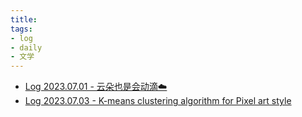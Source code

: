 ```yaml
---
title:
tags:
- log
- daily
- 文学
---
```


* [Log 2023.07.01 - 云朵也是会动滴☁️](文学/log/2023/7/log_01072023.md)
* [Log 2023.07.03 - K-means clustering algorithm for Pixel art style](文学/log/2023/7/log_03072023.md)